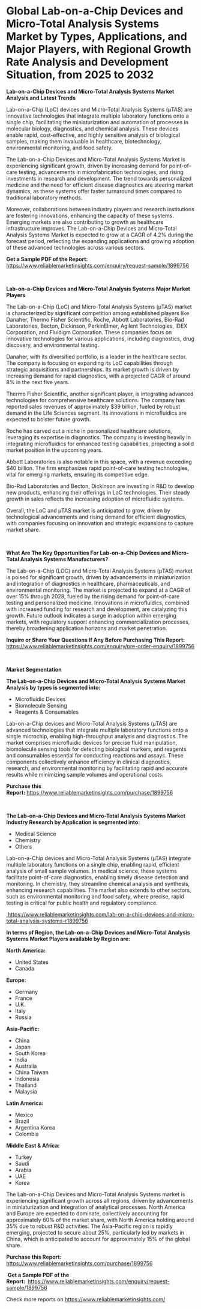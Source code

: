 <p><h1>Global Lab-on-a-Chip Devices and Micro-Total Analysis Systems Market by Types, Applications, and Major Players, with Regional Growth Rate Analysis and Development Situation, from 2025 to 2032</h1></p><p><strong>Lab-on-a-Chip Devices and Micro-Total Analysis Systems Market Analysis and Latest Trends</strong></p>
<p><p>Lab-on-a-Chip (LoC) devices and Micro-Total Analysis Systems (μTAS) are innovative technologies that integrate multiple laboratory functions onto a single chip, facilitating the miniaturization and automation of processes in molecular biology, diagnostics, and chemical analysis. These devices enable rapid, cost-effective, and highly sensitive analysis of biological samples, making them invaluable in healthcare, biotechnology, environmental monitoring, and food safety.</p><p>The Lab-on-a-Chip Devices and Micro-Total Analysis Systems Market is experiencing significant growth, driven by increasing demand for point-of-care testing, advancements in microfabrication technologies, and rising investments in research and development. The trend towards personalized medicine and the need for efficient disease diagnostics are steering market dynamics, as these systems offer faster turnaround times compared to traditional laboratory methods.</p><p>Moreover, collaborations between industry players and research institutions are fostering innovations, enhancing the capacity of these systems. Emerging markets are also contributing to growth as healthcare infrastructure improves. The Lab-on-a-Chip Devices and Micro-Total Analysis Systems Market is expected to grow at a CAGR of 4.2% during the forecast period, reflecting the expanding applications and growing adoption of these advanced technologies across various sectors.</p></p>
<p><strong>Get a Sample PDF of the Report:&nbsp;</strong> <a href="https://www.reliablemarketinsights.com/enquiry/request-sample/1899756?utm_campaign=3277&utm_medium=2&utm_source=Github&utm_content=ia&utm_term=11032025&utm_id=lab-on-a-chip-devices-and-micro-total-analysis-systems">https://www.reliablemarketinsights.com/enquiry/request-sample/1899756</a></p>
<p>&nbsp;</p>
<p><strong>Lab-on-a-Chip Devices and Micro-Total Analysis Systems Major Market Players</strong></p>
<p><p>The Lab-on-a-Chip (LoC) and Micro-Total Analysis Systems (μTAS) market is characterized by significant competition among established players like Danaher, Thermo Fisher Scientific, Roche, Abbott Laboratories, Bio-Rad Laboratories, Becton, Dickinson, PerkinElmer, Agilent Technologies, IDEX Corporation, and Fluidigm Corporation. These companies focus on innovative technologies for various applications, including diagnostics, drug discovery, and environmental testing.</p><p>Danaher, with its diversified portfolio, is a leader in the healthcare sector. The company is focusing on expanding its LoC capabilities through strategic acquisitions and partnerships. Its market growth is driven by increasing demand for rapid diagnostics, with a projected CAGR of around 8% in the next five years.</p><p>Thermo Fisher Scientific, another significant player, is integrating advanced technologies for comprehensive healthcare solutions. The company has reported sales revenues of approximately $39 billion, fueled by robust demand in the Life Sciences segment. Its innovations in microfluidics are expected to bolster future growth.</p><p>Roche has carved out a niche in personalized healthcare solutions, leveraging its expertise in diagnostics. The company is investing heavily in integrating microfluidics for enhanced testing capabilities, projecting a solid market position in the upcoming years.</p><p>Abbott Laboratories is also notable in this space, with a revenue exceeding $40 billion. The firm emphasizes rapid point-of-care testing technologies, vital for emerging markets, ensuring its competitive edge.</p><p>Bio-Rad Laboratories and Becton, Dickinson are investing in R&D to develop new products, enhancing their offerings in LoC technologies. Their steady growth in sales reflects the increasing adoption of microfluidic systems.</p><p>Overall, the LoC and μTAS market is anticipated to grow, driven by technological advancements and rising demand for efficient diagnostics, with companies focusing on innovation and strategic expansions to capture market share.</p></p>
<p>&nbsp;</p>
<p><strong>What Are The Key Opportunities For Lab-on-a-Chip Devices and Micro-Total Analysis Systems Manufacturers?</strong></p>
<p><p>The Lab-on-a-Chip (LOC) and Micro-Total Analysis Systems (μTAS) market is poised for significant growth, driven by advancements in miniaturization and integration of diagnostics in healthcare, pharmaceuticals, and environmental monitoring. The market is projected to expand at a CAGR of over 15% through 2028, fueled by the rising demand for point-of-care testing and personalized medicine. Innovations in microfluidics, combined with increased funding for research and development, are catalyzing this growth. Future outlook indicates a surge in adoption within emerging markets, with regulatory support enhancing commercialization processes, thereby broadening application horizons and market penetration.</p></p>
<p><strong>Inquire or Share Your Questions If Any Before Purchasing This Report:</strong> <a href="https://www.reliablemarketinsights.com/enquiry/pre-order-enquiry/1899756?utm_campaign=3277&utm_medium=2&utm_source=Github&utm_content=ia&utm_term=11032025&utm_id=lab-on-a-chip-devices-and-micro-total-analysis-systems">https://www.reliablemarketinsights.com/enquiry/pre-order-enquiry/1899756</a></p>
<p>&nbsp;</p>
<p><strong>Market Segmentation</strong></p>
<p><strong>The Lab-on-a-Chip Devices and Micro-Total Analysis Systems Market Analysis by types is segmented into:</strong></p>
<p><ul><li>Microfluidic Devices</li><li>Biomolecule Sensing</li><li>Reagents & Consumables</li></ul></p>
<p><p>Lab-on-a-Chip devices and Micro-Total Analysis Systems (μTAS) are advanced technologies that integrate multiple laboratory functions onto a single microchip, enabling high-throughput analysis and diagnostics. The market comprises microfluidic devices for precise fluid manipulation, biomolecule sensing tools for detecting biological markers, and reagents and consumables essential for conducting reactions and assays. These components collectively enhance efficiency in clinical diagnostics, research, and environmental monitoring by facilitating rapid and accurate results while minimizing sample volumes and operational costs.</p></p>
<p><strong>Purchase this Report:&nbsp;</strong><a href="https://www.reliablemarketinsights.com/purchase/1899756?utm_campaign=3277&utm_medium=2&utm_source=Github&utm_content=ia&utm_term=11032025&utm_id=lab-on-a-chip-devices-and-micro-total-analysis-systems">https://www.reliablemarketinsights.com/purchase/1899756</a></p>
<p>&nbsp;</p>
<p><strong>The Lab-on-a-Chip Devices and Micro-Total Analysis Systems Market Industry Research by Application is segmented into:</strong></p>
<p><ul><li>Medical Science</li><li>Chemistry</li><li>Others</li></ul></p>
<p><p>Lab-on-a-Chip devices and Micro-Total Analysis Systems (µTAS) integrate multiple laboratory functions on a single chip, enabling rapid, efficient analysis of small sample volumes. In medical science, these systems facilitate point-of-care diagnostics, enabling timely disease detection and monitoring. In chemistry, they streamline chemical analysis and synthesis, enhancing research capabilities. The market also extends to other sectors, such as environmental monitoring and food safety, where precise, rapid testing is critical for public health and regulatory compliance.</p></p>
<p><a href="https://www.reliablemarketinsights.com/lab-on-a-chip-devices-and-micro-total-analysis-systems-r1899756?utm_campaign=3277&utm_medium=2&utm_source=Github&utm_content=ia&utm_term=11032025&utm_id=lab-on-a-chip-devices-and-micro-total-analysis-systems">&nbsp;https://www.reliablemarketinsights.com/lab-on-a-chip-devices-and-micro-total-analysis-systems-r1899756</a></p>
<p><strong>In terms of Region, the Lab-on-a-Chip Devices and Micro-Total Analysis Systems Market Players available by Region are:</strong></p>
<p>
    <p> <strong> North America: </strong>
        <ul>
            <li>United States</li>
            <li>Canada</li>
        </ul>
        </p> 
    <p> <strong> Europe: </strong>
        <ul>
            <li>Germany</li>
            <li>France</li>
            <li>U.K.</li>
            <li>Italy</li>
            <li>Russia</li>
        </ul>
        </p> 
    <p> <strong> Asia-Pacific: </strong>
        <ul>
            <li>China</li>
            <li>Japan</li>
            <li>South Korea</li>
            <li>India</li>
            <li>Australia</li>
            <li>China Taiwan</li>
            <li>Indonesia</li>
            <li>Thailand</li>
            <li>Malaysia</li>
        </ul>
        </p> 
    <p> <strong> Latin America: </strong>
        <ul>
            <li>Mexico</li>
            <li>Brazil</li>
            <li>Argentina Korea</li>
            <li>Colombia</li>
        </ul>
        </p> 
    <p> <strong> Middle East & Africa: </strong>
        <ul>
            <li>Turkey</li>
            <li>Saudi</li>
            <li>Arabia</li>
            <li>UAE</li>
            <li>Korea</li>
        </ul>
    </p>
    </p>
<p><p>The Lab-on-a-Chip Devices and Micro-Total Analysis Systems market is experiencing significant growth across all regions, driven by advancements in miniaturization and integration of analytical processes. North America and Europe are expected to dominate, collectively accounting for approximately 60% of the market share, with North America holding around 35% due to robust R&D activities. The Asia-Pacific region is rapidly emerging, projected to secure about 25%, particularly led by markets in China, which is anticipated to account for approximately 15% of the global share.</p></p>
<p><strong>Purchase this Report: </strong><a href="https://www.reliablemarketinsights.com/purchase/1899756?utm_campaign=3277&utm_medium=2&utm_source=Github&utm_content=ia&utm_term=11032025&utm_id=lab-on-a-chip-devices-and-micro-total-analysis-systems">https://www.reliablemarketinsights.com/purchase/1899756</a></p>
<p>&nbsp;<strong>Get a Sample PDF of the Report:&nbsp;&nbsp;</strong><a href="https://www.reliablemarketinsights.com/enquiry/request-sample/1899756?utm_campaign=3277&utm_medium=2&utm_source=Github&utm_content=ia&utm_term=11032025&utm_id=lab-on-a-chip-devices-and-micro-total-analysis-systems">https://www.reliablemarketinsights.com/enquiry/request-sample/1899756</a></p>
<p><strong></strong></p>
<p>Check more reports on <a href="https://www.reliablemarketinsights.com/?utm_campaign=3277&utm_medium=2&utm_source=Github&utm_content=ia&utm_term=11032025&utm_id=lab-on-a-chip-devices-and-micro-total-analysis-systems">https://www.reliablemarketinsights.com/</a></p>